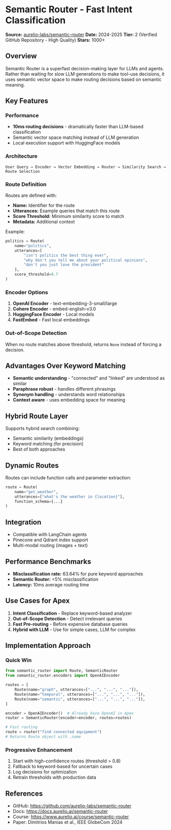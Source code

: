 # Semantic Router - Fast Intent Classification

**Source:** [aurelio-labs/semantic-router](https://github.com/aurelio-labs/semantic-router)
**Date:** 2024-2025
**Tier:** 2 (Verified GitHub Repository - High Quality)
**Stars:** 1000+

## Overview

Semantic Router is a superfast decision-making layer for LLMs and agents. Rather than waiting for slow LLM generations to make tool-use decisions, it uses semantic vector space to make routing decisions based on semantic meaning.

## Key Features

### Performance
- **10ms routing decisions** - dramatically faster than LLM-based classification
- Semantic vector space matching instead of LLM generation
- Local execution support with HuggingFace models

### Architecture

```
User Query → Encoder → Vector Embedding → Router → Similarity Search → Route Selection
```

### Route Definition

Routes are defined with:
- **Name:** Identifier for the route
- **Utterances:** Example queries that match this route
- **Score Threshold:** Minimum similarity score to match
- **Metadata:** Additional context

Example:
```python
politics = Route(
    name="politics",
    utterances=[
        "isn't politics the best thing ever",
        "why don't you tell me about your political opinions",
        "don't you just love the president"
    ],
    score_threshold=0.7
)
```

### Encoder Options

1. **OpenAI Encoder** - text-embedding-3-small/large
2. **Cohere Encoder** - embed-english-v3.0
3. **HuggingFace Encoder** - Local models
4. **FastEmbed** - Fast local embeddings

### Out-of-Scope Detection

When no route matches above threshold, returns `None` instead of forcing a decision.

## Advantages Over Keyword Matching

- **Semantic understanding** - "connected" and "linked" are understood as similar
- **Paraphrase robust** - handles different phrasings
- **Synonym handling** - understands word relationships
- **Context aware** - uses embedding space for meaning

## Hybrid Route Layer

Supports hybrid search combining:
- Semantic similarity (embeddings)
- Keyword matching (for precision)
- Best of both approaches

## Dynamic Routes

Routes can include function calls and parameter extraction:
```python
route = Route(
    name="get_weather",
    utterances=["what's the weather in {location}"],
    function_schema={...}
)
```

## Integration

- Compatible with LangChain agents
- Pinecone and Qdrant index support
- Multi-modal routing (images + text)

## Performance Benchmarks

- **Misclassification rate:** 63.64% for pure keyword approaches
- **Semantic Router:** <5% misclassification
- **Latency:** 10ms average routing time

## Use Cases for Apex

1. **Intent Classification** - Replace keyword-based analyzer
2. **Out-of-Scope Detection** - Detect irrelevant queries
3. **Fast Pre-routing** - Before expensive database queries
4. **Hybrid with LLM** - Use for simple cases, LLM for complex

## Implementation Approach

### Quick Win
```python
from semantic_router import Route, SemanticRouter
from semantic_router.encoders import OpenAIEncoder

routes = [
    Route(name="graph", utterances=["...", "...", "..."]),
    Route(name="temporal", utterances=["...", "...", "..."]),
    Route(name="semantic", utterances=["...", "...", "..."]),
]

encoder = OpenAIEncoder()  # Already have OpenAI in Apex
router = SemanticRouter(encoder=encoder, routes=routes)

# Fast routing
route = router("find connected equipment")
# Returns Route object with .name
```

### Progressive Enhancement
1. Start with high-confidence routes (threshold > 0.8)
2. Fallback to keyword-based for uncertain cases
3. Log decisions for optimization
4. Retrain thresholds with production data

## References

- GitHub: https://github.com/aurelio-labs/semantic-router
- Docs: https://docs.aurelio.ai/semantic-router
- Course: https://www.aurelio.ai/course/semantic-router
- Paper: Dimitrios Manias et al., IEEE GlobeCom 2024
